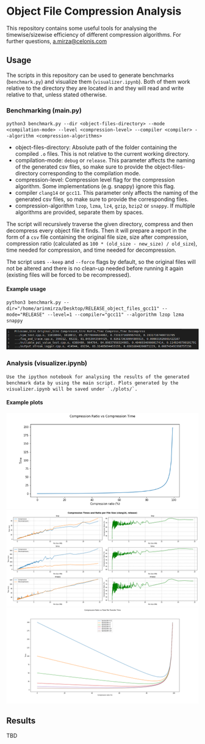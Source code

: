 # Object File Compression Analysis

This repository contains some useful tools for analysing the timewise/sizewise efficiency of different compression algorithms.
For further questions, a.mirza@celonis.com

## Usage

The scripts in this repository can be used to generate benchmarks (`benchmark.py`) and visualize them (`visualizer.ipynb`).
Both of them work relative to the directory they are located in and they will read and write relative to that, unless stated otherwise.

### Benchmarking (main.py)

    python3 benchmark.py --dir <object-files-directory> --mode <compilation-mode> --level <compression-level> --compiler <compiler> --algorithm <compression-algorithms>

- object-files-directory: Absolute path of the folder containing the compiled `.o` files. This is not relative to the current working directory.
- compilation-mode: `debug` or `release`. This parameter affects the naming of the generated csv files, so make sure to provide the object-files-directory corresponding to the compilation mode.
- compression-level: Compression level flag for the compression algorithm. Some implementations (e.g. snappy) ignore this flag.
- compiler `clang14` or `gcc11`. This parameter only affects the naming of the generated csv files, so make sure to provide the corresponding files.
- compression-algorithm `lzop`, `lzma`, `lz4`, `gzip`, `bzip2` or `snappy`. If multiple algorithms are provided, separate them by spaces.

The script will recursively traverse the given directory, compress and then decompress every object file it finds. Then it will prepare a report in the form of a `csv` file containing the original file size, size after compression, compression ratio (calculated as `100 * (old_size - new_size) / old_size`), time needed for compression, and time needed for decompression. 

The script uses `--keep` and `--force` flags by default, so the original files will not be altered and there is no clean-up needed before running it again (existing files will be forced to be recompressed).

#### Example usage

    python3 benchmark.py --dir="/home/arinmirza/Desktop/RELEASE_object_files_gcc11" --mode="RELEASE" --level=1 --compiler="gcc11" --algorithm lzop lzma snappy

![](screenshots/sample-benchmark-csv.png)

### Analysis (visualizer.ipynb)

    Use the ipython notebook for analysing the results of the generated benchmark data by using the main script. Plots generated by the visualizer.ipynb will be saved under `./plots/`. 

#### Example plots

![](plots/compratio-vs-comptime.png)
![](plots/compression_time_ratio_release_clang14.png)
![](plots/compratio-vs-total-time.png)

## Results

TBD
